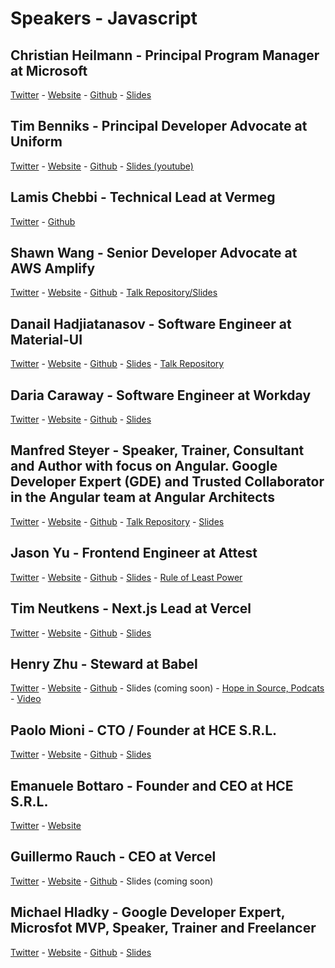 # Speakers - Javascript

## Christian Heilmann - Principal Program Manager at Microsoft
[Twitter](https://twitter.com/codepo8) - [Website](https://christianheilmann.com/) - [Github](https://github.com/codepo8) - [Slides](https://noti.st/codepo8/WM3UcI/javascript-web-tooling-now-and-tomorrow)


## Tim Benniks - Principal Developer Advocate at Uniform
[Twitter](https://twitter.com/timbenniks) - [Website](https://timbenniks.dev/) - [Github](https://github.com/timbenniks) - [Slides (youtube)](https://www.youtube.com/watch?v=YEzAod1sDdg)


## Lamis Chebbi - Technical Lead at Vermeg
[Twitter](https://twitter.com/LamisChebbi) - [Github](https://github.com/lamisChebbi)


## Shawn Wang - Senior Developer Advocate at AWS Amplify
[Twitter](https://twitter.com/swyx) - [Website](https://www.swyx.io/) - [Github](https://github.com/sw-yx/swyxdotio) - [Talk Repository/Slides](https://docs.google.com/presentation/d/1Dlow7gHNV6MeZ9CmZR0cbN_wfyIU6UcqBNZI4D6rObo/edit?usp=sharing)


## Danail Hadjiatanasov - Software Engineer at Material-UI
[Twitter](https://twitter.com/danail_h) - [Website](https://www.linkedin.com/in/danail-hadjiatanasov/) - [Github](https://github.com/DanailH) - [Slides](https://slides.com/danailh/composable-components-using-react-context) - [Talk Repository](https://github.com/DanailH/jsworldconference-2021)


## Daria Caraway - Software Engineer at Workday
[Twitter](https://twitter.com/dariacaraway) - [Website](https://www.dariacaraway.com/) - [Github](https://github.com/darcar31) - [Slides](https://github.com/darcar31/slides/blob/master/2021/JSWorld/BuildingConsiderateReactComponentAPIswithTypeScript-JSWorld2021.pdf)


## Manfred Steyer - Speaker, Trainer, Consultant and Author with focus on Angular. Google Developer Expert (GDE) and Trusted Collaborator in the Angular team at Angular Architects
[Twitter](https://twitter.com/ManfredSteyer) - [Website](https://www.angulararchitects.io/) - [Github](https://github.com/manfredsteyer) - [Talk Repository](https://github.com/manfredsteyer/module-federation-plugin-example) - [Slides](https://www.angulararchitects.io/konferenzen/federated-angular-micro-frontends-with-module-federation-2/)


## Jason Yu - Frontend Engineer at Attest
[Twitter](https://twitter.com/ycmjason) - [Website](https://www.ycmjason.com/) - [Github](https://github.com/ycmjason) - [Slides](https://slides.com/jasonyu/rule-of-least-power) - [Rule of Least Power](https://dev.to/ycmjason/writing-cleaner-code-with-the-rule-of-least-power-rolp-4kkk)


## Tim Neutkens - Next.js Lead at Vercel
[Twitter](https://twitter.com/timneutkens) - [Website](https://timn.tech/) - [Github](https://github.com/timneutkens) - [Slides](https://drive.google.com/file/d/1SUQlg2ET49DAZT5HIvNo3qDWPHsglg6G/view)

## Henry Zhu - Steward at Babel
[Twitter](https://twitter.com/left_pad) - [Website](https://www.henryzoo.com/) - [Github](https://github.com/hzoo) - Slides (coming soon) - [Hope in Source, Podcats](https://hopeinsource.com) - [Video](https://youtu.be/_ItJEmozpQI?t=4337)


## Paolo Mioni - CTO / Founder at HCE S.R.L.
[Twitter](https://twitter.com/pmioni) - [Website](https://www.hce.it/) - [Github](https://github.com/pmioni) - [Slides](https://xperiment.hce.it/jsworldconference/#/)


## Emanuele Bottaro - Founder and CEO at HCE S.R.L.
[Twitter](https://twitter.com/hcemanbot) - [Website](https://www.hce.it/)


## Guillermo Rauch - CEO at Vercel
[Twitter](https://twitter.com/rauchg) - [Website](https://rauchg.com/) - [Github](https://github.com/rauchg) - Slides (coming soon)


## Michael Hladky - Google Developer Expert, Microsfot MVP, Speaker, Trainer and Freelancer
[Twitter](https://twitter.com/Michael_Hladky) - [Website](https://biophoton.github.io/Michael-Hladky/) - [Github](https://github.com/BioPhoton) - [Slides](https://docs.google.com/presentation/d/1AlYs5Xm2lFF6tAUZtYy7LPKrZj4FU3aXlud-SDeap84/edit#slide=id.p)